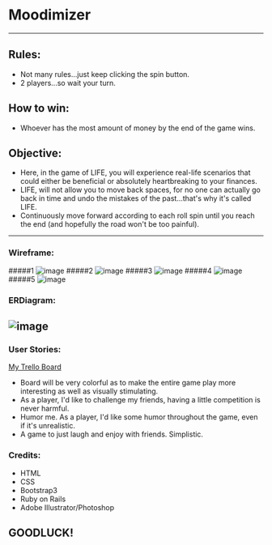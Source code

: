 
# Moodimizer
----------------------------------

## Rules:

  - Not many rules...just keep clicking the spin button.
  - 2 players...so wait your turn.
  
## How to win:

  - Whoever has the most amount of money by the end of the game wins.

## Objective:

  - Here, in the game of LIFE, you will experience real-life scenarios that could either be beneficial or absolutely heartbreaking to your finances.
  - LIFE, will not allow you to move back spaces, for no one can actually go back in time and undo the mistakes of the past...that's why it's called LIFE.
  - Continuously move forward according to each roll spin until you reach the end (and hopefully the road won't be too painful).
  
  
-----------------------------------------  
### Wireframe:

#####1
![image](https://github.com/wuj00/the-game-of-mediocre-life/blob/master/02_Project/moody_events/app/assets/images/Wireframe1.png?raw=true)
#####2
![image](https://github.com/wuj00/the-game-of-mediocre-life/blob/master/02_Project/moody_events/app/assets/images/Wireframe2.png?raw=true)
#####3
![image](https://github.com/wuj00/the-game-of-mediocre-life/blob/master/02_Project/moody_events/app/assets/images/Wireframe3.png?raw=true)
#####4
![image](https://github.com/wuj00/the-game-of-mediocre-life/blob/master/02_Project/moody_events/app/assets/images/Wireframe4.png?raw=true)
#####5
![image](https://github.com/wuj00/the-game-of-mediocre-life/blob/master/02_Project/moody_events/app/assets/images/Wireframe1.png?raw=true)


### ERDiagram:

![image]()
------------------------------------------

### User Stories:

<a href="https://trello.com/b/7YuAZz35/project-2-moody-events">My Trello Board</a>

- Board will be very colorful as to make the entire game play more interesting as well as visually stimulating.
-  As a player, I'd like to challenge my friends, having a little competition is never harmful.
-  Humor me. As a player, I'd like some humor throughout the game, even if it's unrealistic.
-  A game to just laugh and enjoy with friends. Simplistic.

### Credits:
- HTML
- CSS
- Bootstrap3
- Ruby on Rails
- Adobe Illustrator/Photoshop

## GOODLUCK!
